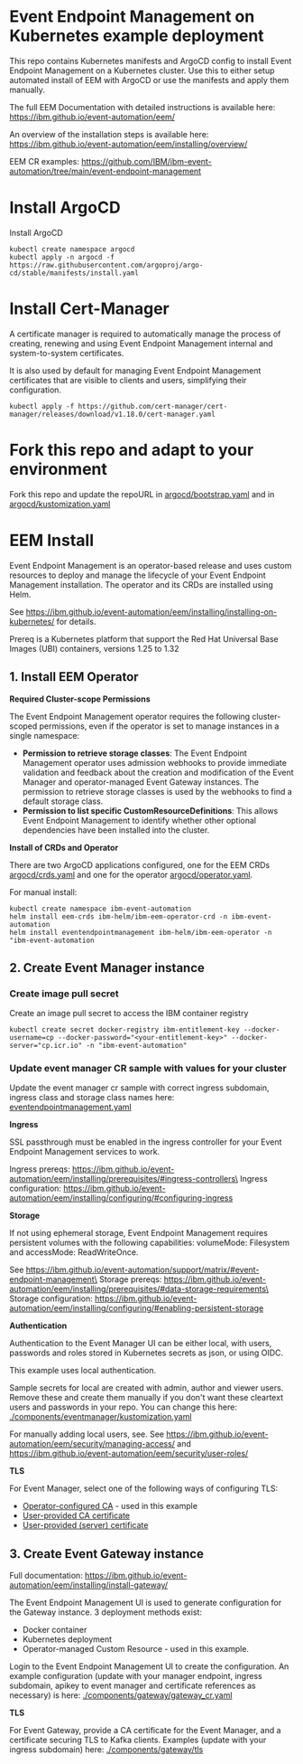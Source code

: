 # Event Endpoint Management on Kubernetes example deployment

This repo contains Kubernetes manifests and ArgoCD config to install Event Endpoint Management on a Kubernetes cluster. Use this to either setup automated install of EEM with ArgoCD or use the manifests and apply them manually.

The full EEM Documentation with detailed instructions is available here: https://ibm.github.io/event-automation/eem/

An overview of the installation steps is available here: https://ibm.github.io/event-automation/eem/installing/overview/

EEM CR examples: https://github.com/IBM/ibm-event-automation/tree/main/event-endpoint-management

# Install ArgoCD

Install ArgoCD

```
kubectl create namespace argocd
kubectl apply -n argocd -f https://raw.githubusercontent.com/argoproj/argo-cd/stable/manifests/install.yaml
```

# Install Cert-Manager

A certificate manager is required to automatically manage the process of creating, renewing and using Event Endpoint Management internal and system-to-system certificates. 

It is also used by default for managing Event Endpoint Management certificates that are visible to clients and users, simplifying their configuration.

`kubectl apply -f https://github.com/cert-manager/cert-manager/releases/download/v1.18.0/cert-manager.yaml`

# Fork this repo and adapt to your environment

Fork this repo and update the repoURL in [argocd/bootstrap.yaml](./argocd/bootstrap.yaml) and in [argocd/kustomization.yaml](./argocd/kustomization.yaml)

# EEM Install

Event Endpoint Management is an operator-based release and uses custom resources to deploy and manage the lifecycle of your Event Endpoint Management installation. The operator and its CRDs are installed using Helm.

See https://ibm.github.io/event-automation/eem/installing/installing-on-kubernetes/ for details.

Prereq is a Kubernetes platform that support the Red Hat Universal Base Images (UBI) containers, versions 1.25 to 1.32

## 1. Install EEM Operator

**Required Cluster-scope Permissions**

The Event Endpoint Management operator requires the following cluster-scoped permissions, even if the operator is set to manage instances in a single namespace:

- **Permission to retrieve storage classes**: The Event Endpoint Management operator uses admission webhooks to provide immediate validation and feedback about the creation and modification of the Event Manager and operator-managed Event Gateway instances. The permission to retrieve storage classes is used by the webhooks to find a default storage class.
- **Permission to list specific CustomResourceDefinitions**: This allows Event Endpoint Management to identify whether other optional dependencies have been installed into the cluster.

**Install of CRDs and Operator**

There are two ArgoCD applications configured, one for the EEM CRDs [argocd/crds.yaml](./argocd/crds.yaml) and one for the operator [argocd/operator.yaml](./argocd/operator.yaml).

For manual install:

```helm repo add ibm-helm https://raw.githubusercontent.com/IBM/charts/master/repo/ibm-helm
kubectl create namespace ibm-event-automation
helm install eem-crds ibm-helm/ibm-eem-operator-crd -n ibm-event-automation
helm install eventendpointmanagement ibm-helm/ibm-eem-operator -n "ibm-event-automation
```

## 2. Create Event Manager instance

### Create image pull secret

Create an image pull secret to access the IBM container registry

`kubectl create secret docker-registry ibm-entitlement-key --docker-username=cp --docker-password="<your-entitlement-key>" --docker-server="cp.icr.io" -n "ibm-event-automation"`

### Update event manager CR sample with values for your cluster

Update the event manager cr sample with correct ingress subdomain, ingress class and storage class names here: [eventendpointmanagement.yaml](./components/eventmanager/eventendpointmanagement.yaml)

**Ingress**

SSL passthrough must be enabled in the ingress controller for your Event Endpoint Management services to work.

Ingress prereqs: https://ibm.github.io/event-automation/eem/installing/prerequisites/#ingress-controllers\
Ingress configuration: https://ibm.github.io/event-automation/eem/installing/configuring/#configuring-ingress

**Storage**

If not using ephemeral storage, Event Endpoint Management requires persistent volumes with the following capabilities: volumeMode: Filesystem and accessMode: ReadWriteOnce. 

See https://ibm.github.io/event-automation/support/matrix/#event-endpoint-management\
Storage prereqs: https://ibm.github.io/event-automation/eem/installing/prerequisites/#data-storage-requirements\
Storage configuration: https://ibm.github.io/event-automation/eem/installing/configuring/#enabling-persistent-storage

**Authentication**

Authentication to the Event Manager UI can be either local, with users, passwords and roles stored in Kubernetes secrets as json, or using OIDC.

This example uses local authentication.

Sample secrets for local are created with admin, author and viewer users. Remove these and create them manually if you don't want these cleartext users and passwords in your repo. You can change this here: [./components/eventmanager/kustomization.yaml](./components/eventmanager/kustomization.yaml)

For manually adding local users, see. See https://ibm.github.io/event-automation/eem/security/managing-access/ and https://ibm.github.io/event-automation/eem/security/user-roles/

**TLS**

For Event Manager, select one of the following ways of configuring TLS:

* [Operator-configured CA](https://ibm.github.io/event-automation/eem/installing/configuring/#operator-configured-ca-certifcate)  - used in this example
* [User-provided CA certificate](https://ibm.github.io/event-automation/eem/installing/configuring/#user-provided-ca-certificate)
* [User-provided (server) certificate](https://ibm.github.io/event-automation/eem/installing/configuring/#user-provided-certificates)

## 3. Create Event Gateway instance

Full documentation: https://ibm.github.io/event-automation/eem/installing/install-gateway/

The Event Endpoint Management UI is used to generate configuration for the Gateway instance. 3 deployment methods exist:

* Docker container
* Kubernetes deployment
* Operator-managed Custom Resource - used in this example.

Login to the Event Endpoint Management UI to create the configuration. An example configuration (update with your manager endpoint, ingress subdomain, apikey to event manager and certificate references as necessary) is here: [./components/gateway/gateway_cr.yaml](./components/gateway/gateway_cr.yaml)

**TLS**

For Event Gateway, provide a CA certificate for the Event Manager, and a certificate securing TLS to Kafka clients. Examples (update with your ingress subdomain) here: [./components/gateway/tls](./components/gateway/tls)

